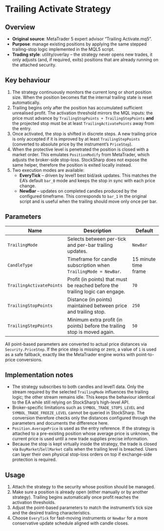 # Trailing Activate Strategy

## Overview
- **Original source**: MetaTrader 5 expert advisor “Trailing Activate.mq5”.
- **Purpose**: manage existing positions by applying the same stepped trailing-stop logic implemented in the MQL5 script.
- **Trading style**: utility/overlay – the strategy never opens new trades, it only adjusts (and, if required, exits) positions that are already running on the attached security.

## Key behaviour
1. The strategy continuously monitors the current long or short position size. When the position becomes flat the internal trailing state is reset automatically.
2. Trailing begins only after the position has accumulated sufficient unrealised profit. The activation threshold mirrors the MQL inputs: the price must advance by `TrailingStopPoints + TrailingStepPoints` **and** the projected stop must be at least `TrailingActivatePoints` away from the entry.
3. Once activated, the stop is shifted in discrete steps. A new trailing price is only accepted if it is improved by at least `TrailingStepPoints` (converted to absolute price by the instrument’s `PriceStep`).
4. When the protective level is penetrated the position is closed with a market order. This emulates `PositionModify` from MetaTrader, which adjusts the broker-side stop-loss. StockSharp does not expose the same helper, therefore the position is exited locally instead.
5. Two execution modes are available:
   - **EveryTick** – driven by level1 best bid/ask updates. This matches the EA’s default `bar_0` mode and keeps the stop in sync with each price change.
   - **NewBar** – updates on completed candles produced by the configured timeframe. This corresponds to `bar_1` in the original script and is useful when the trailing should move only once per bar.

## Parameters
| Name | Description | Default |
| ---- | ----------- | ------- |
| `TrailingMode` | Selects between per-tick and per-bar trailing updates. | `NewBar` |
| `CandleType` | Timeframe for candle subscription when `TrailingMode = NewBar`. | 15 minute time frame |
| `TrailingActivatePoints` | Profit (in points) that must be reached before the trailing logic can engage. | `70` |
| `TrailingStopPoints` | Distance (in points) maintained between price and trailing stop. | `250` |
| `TrailingStepPoints` | Minimum extra profit (in points) before the trailing stop is moved again. | `50` |

All point-based parameters are converted to actual price distances via `Security.PriceStep`. If the price step is missing or zero, a value of `1` is used as a safe fallback, exactly like the MetaTrader engine works with point-to-price conversions.

## Implementation notes
- The strategy subscribes to both candles and level1 data. Only the stream required by the selected `TrailingMode` influences the trailing logic; the other stream remains idle. This keeps the behaviour identical to the EA while still relying on StockSharp’s high-level API.
- Broker-specific limitations such as `SYMBOL_TRADE_STOPS_LEVEL` and `SYMBOL_TRADE_FREEZE_LEVEL` cannot be queried in StockSharp. The conversion therefore checks only the distances configured through the parameters and documents the difference here.
- `Position.AveragePrice` is used as the entry reference. If the strategy is attached to a pre-existing position whose average price is unknown, the current price is used until a new trade supplies precise information.
- Because the stop is kept virtually inside the strategy, the trade is closed via `BuyMarket`/`SellMarket` calls when the trailing level is breached. Users can layer their own physical stop-loss orders on top if exchange-side protection is required.

## Usage
1. Attach the strategy to the security whose position should be managed.
2. Make sure a position is already open (either manually or by another strategy). Trailing begins automatically once profit reaches the activation thresholds.
3. Adjust the point-based parameters to match the instrument’s tick size and the desired trailing characteristics.
4. Choose `EveryTick` for fast-moving instruments or `NewBar` for a more conservative update schedule aligned with candle closes.
